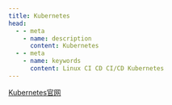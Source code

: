 ```yaml
---
title: Kubernetes
head:
  - - meta
    - name: description
      content: Kubernetes
  - - meta
    - name: keywords
      content: Linux CI CD CI/CD Kubernetes
---
```


[Kubernetes官网](https://kubernetes.io/zh/)
